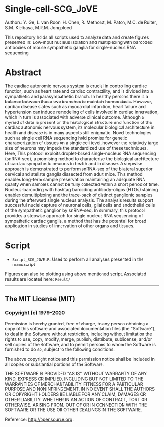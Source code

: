 # Single-cell-SCG_JoVE
Authors: Y. Ge, L. van Roon, H. Chen, R. Methorst, M. Paton, M.C. de Ruiter, S.M. Kielbasa, M.R.M. Jongbloed

This repository holds all scripts used to analyze data and create figures presented in: Low-input nucleus isolation and multiplexing with barcoded antibodies of mouse sympathetic ganglia for single-nucleus RNA sequencing 

# **Abstract**
The cardiac autonomic nervous system is crucial in controlling cardiac function, such as heart rate and cardiac contractility, and is divided into a sympathetic and parasympathetic branch. In healthy persons there is a balance between these two branches to maintain homeostasis. However, cardiac disease states such as myocardial infarction, heart failure and hypertension can induce remodeling of cells involved in cardiac innervation, which in turn is associated with adverse clinical outcome. Although a myriad of data is present on the histological structure and function of the cardiac autonomic nervous system, its molecular biological architecture in health and disease is in many aspects still enigmatic. Novel technologies such as single cell RNA sequencing hold promise for genetic characterization of tissues on a single cell level, however the relatively large size of neurons may impede the standardized use of these techniques. Here, This protocol exploits droplet-based single-nucleus RNA sequencing (snRNA-seq), a promising method to characterize the biological architecture of cardiac sympathetic neurons in health and in disease. A stepwise approach is demonstrated to perform snRNA-seq of the bilateral superior cervical and stellate ganglia dissected from adult mice. This method enables long-term sample preservation maintaining an adequate RNA quality when samples cannot be fully collected within a short period of time. Nucleus-barcoding with hashtag barcoding antibody-oligos (HTOs) staining enables demultiplexing and the trace-back of distinct ganglionic samples during the afterward single nucleus analysis. The analysis results support successful nuclei capture of neuronal cells, glial cells and endothelial cells of the sympathetic ganglion by snRNA-seq. In summary, this protocol provides a stepwise approach for single nucleus RNA sequencing of sympathetic cardiac ganglia, a method that has the potential for broad application in studies of innervation of other organs and tissues.

# **Script**

* `Script_SCG_JOVE.R`: Used to perform all analyses presented in the manuscript

Figures can also be plotting using above mentioned script. Associated results are located here: `Result/` <br />


--------------------------
## **The MIT License (MIT)**

### Copyright (c) 1979-2020

Permission is hereby granted, free of charge, to any person obtaining a copy of this software and associated documentation files (the "Software"), to deal in the Software without restriction, including without limitation the rights to use, copy, modify, merge, publish, distribute, sublicense, and/or sell copies of the Software, and to permit persons to whom the Software is furnished to do so, subject to the following conditions:

The above copyright notice and this permission notice shall be included in all copies or substantial portions of the Software.

THE SOFTWARE IS PROVIDED "AS IS", WITHOUT WARRANTY OF ANY KIND, EXPRESS OR IMPLIED, INCLUDING BUT NOT LIMITED TO THE WARRANTIES OF MERCHANTABILITY, FITNESS FOR A PARTICULAR PURPOSE AND NONINFRINGEMENT. IN NO EVENT SHALL THE AUTHORS OR COPYRIGHT HOLDERS BE LIABLE FOR ANY CLAIM, DAMAGES OR OTHER LIABILITY, WHETHER IN AN ACTION OF CONTRACT, TORT OR OTHERWISE, ARISING FROM, OUT OF OR IN CONNECTION WITH THE SOFTWARE OR THE USE OR OTHER DEALINGS IN THE SOFTWARE.

Reference: http://opensource.org.

